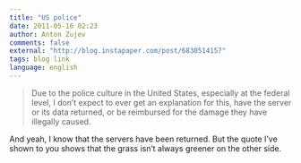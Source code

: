 ```yaml
---
title: "US police"
date: 2011-05-16 02:23
author: Anton Zujev
comments: false
external: "http://blog.instapaper.com/post/6830514157"
tags: blog link
language: english
---
```


> Due to the police culture in the United States, especially at the federal level, I don’t expect to ever get an explanation for this, have the server or its data returned, or be reimbursed for the damage they have illegally caused.

And yeah, I know that the servers have been returned. But the quote I’ve shown to you shows that the grass isn’t always greener on the other side.
